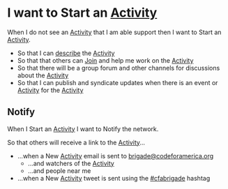 #  I want to Start an [Activity](activity.md)
When I do not see an [Activity](activity.md) that I am able support then I want to Start an [Activity](activity.md).
* So that I can [describe](describe_activity.md) the [Activity](activity.md)
* So that that others can [Join](join_initiative.md) and help me work on the [Activity](activity.md)
* So that there will be a group forum and other channels for discussions about the [Activity](activity.md)
* So that I can publish and syndicate updates when there is an event or [Activity](activity.md) for the [Activity](activity.md)

## Notify
When I Start an [Activity](activity.md) I want to Notify the network.

So that others will receive a link to the [Activity](activity.md)...

* ...when a New [Activity](activity.md) email is sent to brigade@codeforamerica.org
  * ...and watchers of the [Activity](activity.md)
  * ...and people near me
* ...when a New [Activity](activity.md) tweet is sent using the [#cfabrigade](https://twitter.com/#!/search/%23cfabrigade) hashtag